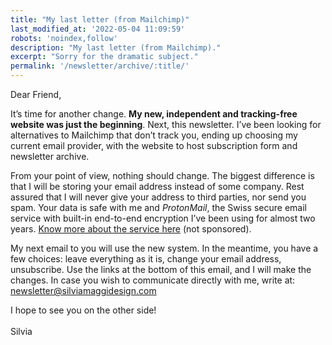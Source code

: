 ```yaml
---
title: "My last letter (from Mailchimp)"
last_modified_at: '2022-05-04 11:09:59'
robots: 'noindex,follow'
description: "My last letter (from Mailchimp)."
excerpt: "Sorry for the dramatic subject."
permalink: '/newsletter/archive/:title/'
---
```

Dear Friend,

It’s time for another change. **My new, independent and tracking-free website was just the beginning**. Next, this newsletter. I’ve been looking for alternatives to Mailchimp that don’t track you, ending up choosing my current email provider, with the website to host subscription form and newsletter archive.

From your point of view, nothing should change. The biggest difference is that I will be storing your email address instead of some company. Rest assured that I will never give your address to third parties, nor send you spam. Your data is safe with me and *ProtonMail*, the Swiss secure email service with built-in end-to-end encryption I’ve been using for almost two years. <a href="https://protonmail.com/" title="Visit the ProtonMail website">Know more about the service here</a> (not sponsored).

My next email to you will use the new system. In the meantime, you have a few choices: leave everything as it is, change your email address, unsubscribe. Use the links at the bottom of this email, and I will make the changes. In case you wish to communicate directly with me, write at: <a href="mailto:newsletter@silviamaggidesign.com" title="Write me an email">newsletter@silviamaggidesign.com</a>

<p class="detached">I hope to see you on the other side!<br>
<br>
Silvia</p>